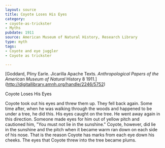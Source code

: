 ```yaml
---
layout: source
title: Coyote Loses His Eyes
category: 
- coyote-as-trickster 
- Myths
pubdate: 1911
source: American Museum of Natural History, Research Library
type: myth
tags:
- Coyote and eye juggler
- Coyote as trickster

---
```


[Goddard, Pliny Earle. Jicarilla Apache Texts. *Anthropological Papers of the American Museum of Natural* History 8 1911.] (http://digitallibrary.amnh.org/handle/2246/5752) 

Coyote Loses His Eyes

Coyote took out his eyes and threw them up. They fell back again. Some time after, when he was walking through the woods and happened to be under a tree, he did this. His eyes caught on the tree. He went away again in this direction. Someone made eyes for him out of yellow pitch and cautioned him, "You must not lie in the sunshine." Coyote, however, did lie in the sunshine and the pitch when it became warm ran down on each side of his nose. That is the reason Coyote has marks from each eye down his cheeks. The eyes that Coyote threw into the tree became plums.
